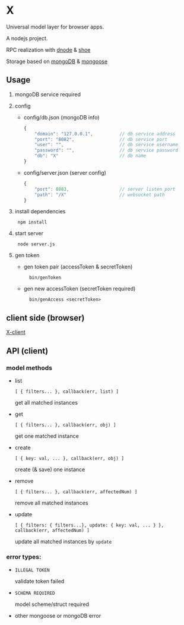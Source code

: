 X
=

Universal model layer for browser apps.

A nodejs project.

RPC realization with [dnode](https://github.com/substack/dnode) & [shoe](https://github.com/substack/shoe)

Storage based on [mongoDB](http://www.mongodb.org/) & [mongoose](http://mongoosejs.com/)

## Usage

1. mongoDB service required

2. config

	* config/db.json (mongoDB info)

		``` javascript
		{
			"domain": "127.0.0.1",			// db service address
			"port": "8082",					// db service port
			"user": "",						// db service username
			"password": "",					// db service password
			"db": "X"						// db name
		}
		```

	* config/server.json (server config)

		``` javascript
		{
			"port": 8083,					// server listen port
			"path": "/X"					// websocket path
		}
		```

3. install dependencies

		npm install

4. start server

		node server.js

5. gen token

	* gen token pair (accessToken & secretToken)

			bin/genToken

	* gen new accessToken (secretToken required)

			bin/genAccess <secretToken>

## client side (browser)

[X-client](https://github.com/nighca/X-client)

## API (client)

### model methods

* list

	`[ { filters... }, callback(err, list) ]`

	get all matched instances

* get

	`[ { filters... }, callback(err, obj) ]`

	get one matched instance

* create

	`[ { key: val, ... }, callback(err, obj) ]`

	create (& save) one instance

* remove

	`[ { filters... }, callback(err, affectedNum) ]`

	remove all matched instances

* update

	`[ { filters: { filters...}, update: { key: val, ... } }, callback(err, affectedNum) ]`

	update all matched instances by `update`

### error types:

* `ILLEGAL TOKEN`

	validate token failed

* `SCHEMA REQUIRED`

	model scheme/struct required

* other mongoose or mongoDB error